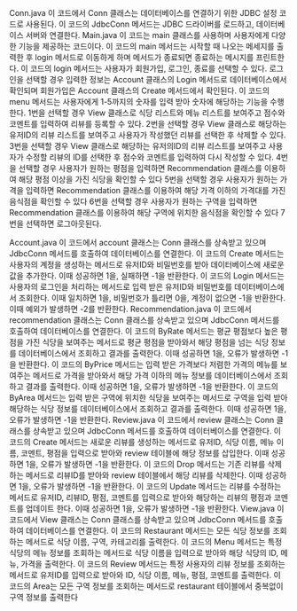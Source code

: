 Conn.java
이 코드에서 Conn 클래스는 데이터베이스를 연결하기 위한 JDBC 설정 코드로 사용된다.
이 코드의 JdbcConn 메서드는 JDBC 드라이버를 로드하고, 데이터베이스 서버와 연결한다. 
Main.java
이 코드는 main 클래스를 사용하며 사용자에게 다양한 기능을 제공하는 코드이다. 
이 코드의 main 메서드는 시작할 때 나오는 메세지를 출력한 후 login 메서드로 이동하게 하며 메서드가 종료되면 종료하는 메시지를 프린트한다.
이 코드의 login 메서드는 사용자가 회원가입, 로그인, 종료를 선택할 수 있다. 로그인을 선택할 경우 입력한 정보는 Account 클래스의 Login 메서드로 데이터베이스에서 확인되며 회원가입은 Account 클래스의 Create 메서드에서 확인된다. 
이 코드의 menu 메서드는 사용자에게 1-5까지의 숫자를 입력 받아 숫자에 해당하는 기능을 수행한다.
1번을 선택할 경우 View 클래스로 식당 리스트와 메뉴 리스트를 보여주고 점수와 코멘트를 입력하여 리뷰를 등록할 수 있다.
2번을 선택할 경우 View 클래스로 해당하는 유저ID의 리뷰 리스트를 보여주고 사용자가 작성했던 리뷰를 선택한 후 삭제할 수 있다.
3번을 선택할 경우 View 클래스로 해당하는 유저의ID의 리뷰 리스트를 보여주고 사용자가 수정할 리뷰의 ID를 선택한 후 점수와 코멘트를 입력하여 다시 작성할 수 있다.
4번을 선택할 경우 사용자가 원하는 평점을 입력하면 Recommendation 클래스를 이용하여 해당 평점 이상을 가진 식당을 확인할 수 있다
5번을 선택할 경우 사용자가 원하는 가격을 입력하면 Recommendation 클래스를 이용하여 해당 가격 이하의 가격대를 가진 음식점을 확인할 수 있다
6번을 선택할 경우 사용자가 원하는 구역을 입력하면 Recommendation 클래스를 이용하여 해당 구역에 위치한 음식점을 확인할 수 있다
7번을 선택하면 로그아웃된다.

Account.java
이 코드에서 account 클래스는 Conn 클래스를 상속받고 있으며 JdbcConn 메서드를 호출하여 데이터베이스를 연결한다.
이 코드의 Create 메서드는 사용자의 계정을 생성하는 메서드로 유저ID와 비밀번호를 받아 데이터베이스에 새로운 값을 추가한다. 이때 성공하면 1을, 실패하면 -1을 반환한다.
이 코드의 Login 메서드는 사용자의 로그인을 처리하는 메서드로 입력 받은 유저ID와 비밀번호를 데이터베이스에서 조회한다. 이때 일치하면 1을, 비밀번호가 틀리면 0을, 계정이 없으면 -1을 반환한다. 이때 예외가 발생하면 -2를 반환한다.
Recommendation.java
이 코드에서 recommendation 클래스는 Conn 클래스를 상속받고 있으며 JdbcConn 메서드를 호출하여 데이터베이스를 연결한다.
이 코드의 ByRate 메서드는 평균 평점보다 높은 평점을 가진 식당을 보여주는 메서드로 평균 평점을 받아와서 해당 평점을 넘는 식당 정보를 데이터베이스에서 조회하고 결과를 출력한다. 이때 성공하면 1을, 오류가 발생하면 -1을 반환한다.
이 코드의 ByPrice 메서드는 입력 받은 가격보다 저렴한 가격의 메뉴를 보여주는 메서드로 가격을 받아와서 해당 가격 이하의 메뉴 정보를 데이터베이스에서 조회하고 결과를 출력한다. 이때 성공하면 1을, 오류가 발생하면 -1을 반환한다.
이 코드의 ByArea 메서드는 입력 받은 구역에 위치한 식당을 보여주는 메서드로 구역을 입력 받아 해당하는 식당 정보를 데이터베이스에서 조회하고 결과를 출력한다. 이때 성공하면 1을, 오류가 발생하면 -1을 반환한다.
Review.java
이 코드에서 review 클래스는 Conn 클래스를 상속받고 있으며 JdbcConn 메서드를 호출하여 데이터베이스를 연결한다.
이 코드의 Create 메서드는 새로운 리뷰를 생성하는 메서드로 유저ID, 식당 이름, 메뉴 이름, 코멘트, 평점을 입력으로 받아와 review 테이블에 해당 정보를 삽입한다. 이때 성공하면 1을, 오류가 발생하면 -1을 반환한다.
이 코드의 Drop 메서드는 기존 리뷰를 삭제하는 메서드로 리뷰ID를 받아와 review 테이블에서 해당 리뷰를 삭제한다. 이때 성공하면 1을, 오류가 발생하면 -1을 반환한다.
이 코드의 Update 메서드는 리뷰를 수정하는 메서드로 유저ID, 리뷰ID, 평점, 코멘트를 입력으로 받아와 해당하는 리뷰의 평점과 코멘트를 업데이트 한다. 이때 성공하면 1을, 오류가 발생하면 -1을 반환한다.
View.java
이 코드에서 View 클래스는 Conn 클래스를 상속받고 있으며 JdbcConn 메서드를 호출하여 데이터베이스를 연결한다.
이 코드의 Restaurant 메서드는 모든 식당 정보를 조회하는 메서드로 식당 이름, 구역, 카테고리를 출력한다.
이 코드의 Menu 메서드는 특정 식당의 메뉴 정보를 조회하는 메서드로 식당 이름을 입력으로 받아와 해당 식당의 ID, 메뉴, 가격을 출력한다.
이 코드의 Review 메서드는 특정 사용자의 리뷰 정보를 조회하는 메서드로 유저ID를 입력으로 받아와 ID, 식당 이름, 메뉴, 평점, 코멘트를 출력한다.
이 코드의 Area는 모든 구역 정보를 조회하는 메서드로 restaurant 테이블에서 중복없이 구역 정보를 출력한다
